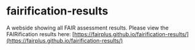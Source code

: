 # fairification-results

A webside showing all FAIR assessment results.
Please view the FAIRification results here: [https://fairplus.github.io/fairification-results/](https://fairplus.github.io/fairification-results/)





